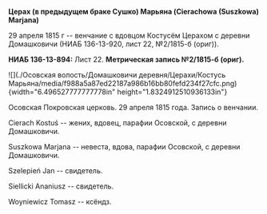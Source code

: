 **Церах (в предыдущем браке Сушко) Марьяна (Cierachowa (Suszkowa)
Marjana)**

29 апреля 1815 г -- венчание с вдовцом Костусём Церахом с деревни
Домашковичи (НИАБ 136-13-920, лист 22, №2/1815-б (ориг)).

**НИАБ 136-13-894:** Лист 22. **Метрическая запись №2/1815-б (ориг).**

![](./Осовская волость/Домашковичи деревня/Церахи/Костусь Марьяна/media/f988a5a87ed22187a986b16bb80fefd234f27cfc.png){width="6.496527777777778in"
height="1.8324912510936133in"}

Осовская Покровская церковь. 29 апреля 1815 года. Запись о венчании.

Cierach Kostuś -- жених, вдовец, парафии Осовской, с деревни
Домашковичи.

Suszkowa Marjana -- невеста, вдова, парафии Осовской, с деревни
Домашковичи.

Szelepień Jan -- свидетель.

Siellicki Ananiusz -- свидетель.

Woyniewicz Tomasz -- ксёндз.

